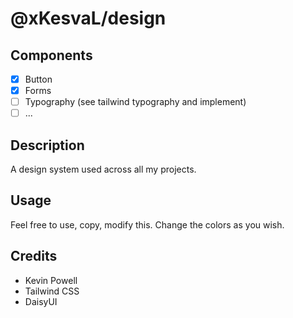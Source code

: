 # @xKesvaL/design


## Components

- [x] Button
- [x] Forms
- [ ] Typography (see tailwind typography and implement)
- [ ] ...

## Description
A design system used across all my projects.

## Usage
Feel free to use, copy, modify this. Change the colors as you wish.

## Credits

- Kevin Powell
- Tailwind CSS
- DaisyUI
